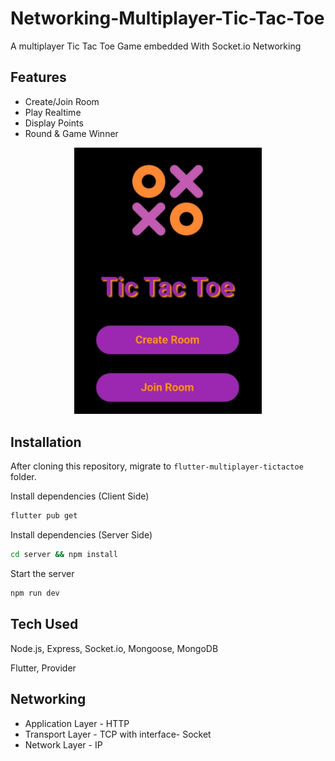 # Networking-Multiplayer-Tic-Tac-Toe

A multiplayer Tic Tac Toe Game embedded With Socket.io Networking

## Features
- Create/Join Room
- Play Realtime
- Display Points
- Round & Game Winner

<p align="center">
    <img width="300" src="TicTacToe.jpg">
</p>

## Installation
After cloning this repository, migrate to ```flutter-multiplayer-tictactoe``` folder.

Install dependencies (Client Side)
```bash
flutter pub get
```

Install dependencies (Server Side)

```bash
cd server && npm install
```

Start the server

```bash
npm run dev
```

## Tech Used
Node.js, Express, Socket.io, Mongoose, MongoDB

Flutter, Provider

## Networking 

- Application Layer - HTTP
- Transport Layer - TCP with interface- Socket
- Network Layer - IP
